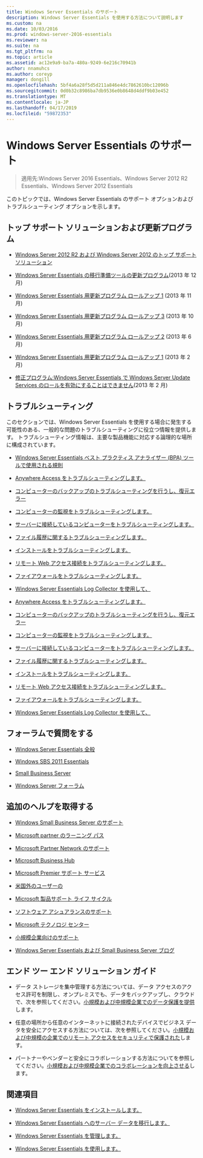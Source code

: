 ```yaml
---
title: Windows Server Essentials のサポート
description: Windows Server Essentials を使用する方法について説明します
ms.custom: na
ms.date: 10/03/2016
ms.prod: windows-server-2016-essentials
ms.reviewer: na
ms.suite: na
ms.tgt_pltfrm: na
ms.topic: article
ms.assetid: ac12e9a9-ba7a-480a-9249-6e216c70941b
author: nnamuhcs
ms.author: coreyp
manager: dongill
ms.openlocfilehash: 5bf4a6a28f5d5d211a846e4dc7862610bc12096b
ms.sourcegitcommit: 0d0b32c8986ba7db9536e0b8648d4ddf9b03e452
ms.translationtype: MT
ms.contentlocale: ja-JP
ms.lasthandoff: 04/17/2019
ms.locfileid: "59872353"
---
```

# <a name="support-windows-server-essentials"></a>Windows Server Essentials のサポート

>適用先:Windows Server 2016 Essentials、Windows Server 2012 R2 Essentials、Windows Server 2012 Essentials

このトピックでは、Windows Server Essentials のサポート オプションおよびトラブルシューティング オプションを示します。  
  
##  <a name="BKMK_Top"></a> トップ サポート ソリューションおよび更新プログラム  
  
-   [Windows Server 2012 R2 および Windows Server 2012 のトップ サポート ソリューション](http://blogs.technet.com/b/topsupportsolutions/archive/2014/02/04/top-support-solutions-for-microsoft-windows-server-2012.aspx)  
  
-   [Windows Server Essentials の移行準備ツールの更新プログラム](https://support.microsoft.com/kb/2908176)(2013 年 12 月)  
  
-   [Windows Server Essentials 用更新プログラム ロールアップ 1](https://support.microsoft.com/kb/2887595) (2013 年 11 月)  
  
-   [Windows Server Essentials 用更新プログラム ロールアップ 3](https://support.microsoft.com/kb/2862551) (2013 年 10 月)  
  
-   [Windows Server Essentials 用更新プログラム ロールアップ 2](https://support.microsoft.com/kb/2824160) (2013 年 6 月)  
  
-   [Windows Server Essentials 用更新プログラム ロールアップ 1](https://support.microsoft.com/kb/2781267) (2013 年 2 月)  
  
-   [修正プログラム:Windows Server Essentials で Windows Server Update Services のロールを有効にすることはできません](https://support.microsoft.com/kb/2762663)(2013 年 2 月)  
  
## <a name="troubleshoot"></a>トラブルシューティング  
 このセクションでは、Windows Server Essentials を使用する場合に発生する可能性のある、一般的な問題のトラブルシューティングに役立つ情報を提供します。 トラブルシューティング情報は、主要な製品機能に対応する論理的な場所に構成されています。  
  
-   [Windows Server Essentials ベスト プラクティス アナライザー (BPA) ツールで使用される規則](../migrate/Rules-used-by-the-Windows-Server-Essentials-Best-Practices-Analyzer--BPA--Tool.md)  
  

-   [Anywhere Access をトラブルシューティングします。](Troubleshoot-Anywhere-Access-in-Windows-Server-Essentials.md)  
  
-   [コンピューターのバックアップのトラブルシューティングを行うし、復元エラー](Troubleshoot-computer-backup-and-restore-errors-in-Windows-Server-Essentials.md)  
  
-   [コンピューターの監視をトラブルシューティングします。](Troubleshoot-computer-monitoring-in-Windows-Server-Essentials.md)  
  
-   [サーバーに接続しているコンピューターをトラブルシューティングします。](Troubleshoot-connecting-computers-to-the-server-in-Windows-Server-Essentials.md)  
  
-   [ファイル履歴に関するトラブルシューティングします。](Troubleshoot-File-History-in-Windows-Server-Essentials.md)  
  
-   [インストールをトラブルシューティングします。](Troubleshoot-Windows-Server-Essentials-installation.md)  
  
-   [リモート Web アクセス接続をトラブルシューティングします。](Troubleshoot-Remote-Web-Access-connectivity-in-Windows-Server-Essentials.md)  
  
-   [ファイアウォールをトラブルシューティングします。](Troubleshoot-your-firewall-in-Windows-Server-Essentials.md)  
  
-   [Windows Server Essentials Log Collector を使用して、](Use-the-Windows-Server-Essentials-Log-Collector.md)  

-   [Anywhere Access をトラブルシューティングします。](../support/Troubleshoot-Anywhere-Access-in-Windows-Server-Essentials.md)  
  
-   [コンピューターのバックアップのトラブルシューティングを行うし、復元エラー](../support/Troubleshoot-computer-backup-and-restore-errors-in-Windows-Server-Essentials.md)  
  
-   [コンピューターの監視をトラブルシューティングします。](../support/Troubleshoot-computer-monitoring-in-Windows-Server-Essentials.md)  
  
-   [サーバーに接続しているコンピューターをトラブルシューティングします。](../support/Troubleshoot-connecting-computers-to-the-server-in-Windows-Server-Essentials.md)  
  
-   [ファイル履歴に関するトラブルシューティングします。](../support/Troubleshoot-File-History-in-Windows-Server-Essentials.md)  
  
-   [インストールをトラブルシューティングします。](../support/Troubleshoot-Windows-Server-Essentials-installation.md)  
  
-   [リモート Web アクセス接続をトラブルシューティングします。](../support/Troubleshoot-Remote-Web-Access-connectivity-in-Windows-Server-Essentials.md)  
  
-   [ファイアウォールをトラブルシューティングします。](../support/Troubleshoot-your-firewall-in-Windows-Server-Essentials.md)  
  
-   [Windows Server Essentials Log Collector を使用して、](../support/Use-the-Windows-Server-Essentials-Log-Collector.md)  

  
## <a name="ask-a-question-in-the-forums"></a>フォーラムで質問をする  
  
-   [Windows Server Essentials 全般](https://social.technet.microsoft.com/Forums/windowsserver/home?forum=winserveressentials)  
  
-   [Windows SBS 2011 Essentials](https://social.technet.microsoft.com/Forums/home?forum=smallbusinessserver2011essentials)  
  
-   [Small Business Server](https://social.technet.microsoft.com/Forums/home?forum=smallbusinessserver)  
  
-   [Windows Server フォーラム](https://social.technet.microsoft.com/Forums/windowsserver/home?category=windowsserver)  
  
## <a name="get-additional-help"></a>追加のヘルプを取得する  
  
-   [Windows Small Business Server のサポート](https://support.microsoft.com/oas/default.aspx?gprid=1167&st=1&wfxredirect=1&sd=gn)  
  
-   [Microsoft partner のラーニング パス](https://mspartnerlp.mspartner.microsoft.com/LearningPath/LearningPath/DLPaths?trackId=559&rowId=1078&trackPathId=6605)  
  
-   [Microsoft Partner Network のサポート](https://mspartner.microsoft.com/en/us/Pages/Support/get-support.aspx)  
  
-   [Microsoft Business Hub](http://www.microsoftbusinesshub.com/Gigya/Insider)  
  
-   [Microsoft Premier サポート サービス](https://www.microsoft.com/microsoftservices/support.aspx)  
  
-   [米国外のユーザーの](https://support.microsoft.com/common/international.aspx?&sd=tech)  
  
-   [Microsoft 製品サポート ライフ サイクル](https://support.microsoft.com/lifecycle/)  
  
-   [ソフトウェア アシュアランスのサポート](https://support.microsoft.com/default.aspx?scid=fh;%5Bln%5D;SoftAssurance)  
  
-   [Microsoft テクノロジ センター](https://www.microsoft.com/mtc/default.aspx)  
  
-   [小規模企業向けのサポート](https://smallbusiness.support.microsoft.com/contact)  
  
-   [Windows Server Essentials および Small Business Server ブログ](http://blogs.technet.com/b/sbs/)  
  
## <a name="end-to-end-solution-guides"></a>エンド ツー エンド ソリューション ガイド  
  
-    データ ストレージを集中管理する方法については、データ アクセスのアクセス許可を制限し、オンプレミスでも、データをバックアップし、クラウドで、次を参照してください。[小規模および中規模企業でのデータ保護を提供](https://technet.microsoft.com/library/dn582043.aspx)します。  
  
-    任意の場所から任意のインターネットに接続されたデバイスでビジネス データを安全にアクセスする方法については、次を参照してください。[小規模および中規模の企業でのリモート アクセスをセキュリティで保護された](https://technet.microsoft.com/library/dn629457.aspx)します。  
  
-    パートナーやベンダーと安全にコラボレーションする方法についてを参照してください。[小規模および中規模企業でのコラボレーションを向上させる](https://technet.microsoft.com/library/dn747893.aspx)します。  
  
## <a name="see-also"></a>関連項目  
  
-   [Windows Server Essentials をインストールします。](../install/Install-Windows-Server-Essentials.md)  
  
-   [Windows Server Essentials へのサーバー データを移行します。](../migrate/Migrate-Server-Data-to-Windows-Server-Essentials.md)  
  
-   [Windows Server Essentials を管理します。](../manage/Manage-Windows-Server-Essentials.md)  
  
-   [Windows Server Essentials を使用します。](../use/Use-Windows-Server-Essentials.md)
